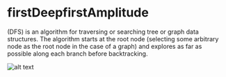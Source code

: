 # firstDeepfirstAmplitude

(DFS) is an algorithm for traversing or searching tree or graph data structures. 
The algorithm starts at the root node (selecting some arbitrary node as the root 
node in the case of a graph) and explores as far as possible along each branch 
before backtracking.


![alt text](https://upload.wikimedia.org/wikipedia/commons/thumb/1/1f/Depth-first-tree.svg/300px-Depth-first-tree.svg.png)
